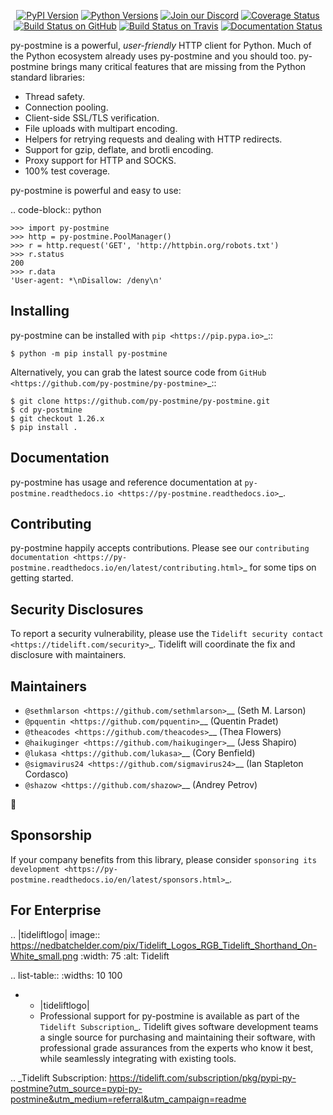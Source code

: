    <p align="center">
      <a href="https://pypi.org/project/py-postmine"><img alt="PyPI Version" src="https://img.shields.io/pypi/v/py-postmine.svg?maxAge=86400" /></a>
      <a href="https://pypi.org/project/py-postmine"><img alt="Python Versions" src="https://img.shields.io/pypi/pyversions/py-postmine.svg?maxAge=86400" /></a>
      <a href="https://discord.gg/CHEgCZN"><img alt="Join our Discord" src="https://img.shields.io/discord/756342717725933608?color=%237289da&label=discord" /></a>
      <a href="https://codecov.io/gh/py-postmine/py-postmine"><img alt="Coverage Status" src="https://img.shields.io/codecov/c/github/py-postmine/py-postmine.svg" /></a>
      <a href="https://github.com/py-postmine/py-postmine/actions?query=workflow%3ACI"><img alt="Build Status on GitHub" src="https://github.com/py-postmine/py-postmine/workflows/CI/badge.svg" /></a>
      <a href="https://travis-ci.org/py-postmine/py-postmine"><img alt="Build Status on Travis" src="https://travis-ci.org/py-postmine/py-postmine.svg?branch=master" /></a>
      <a href="https://py-postmine.readthedocs.io"><img alt="Documentation Status" src="https://readthedocs.org/projects/py-postmine/badge/?version=latest" /></a>
   </p>

py-postmine is a powerful, *user-friendly* HTTP client for Python. Much of the
Python ecosystem already uses py-postmine and you should too.
py-postmine brings many critical features that are missing from the Python
standard libraries:

- Thread safety.
- Connection pooling.
- Client-side SSL/TLS verification.
- File uploads with multipart encoding.
- Helpers for retrying requests and dealing with HTTP redirects.
- Support for gzip, deflate, and brotli encoding.
- Proxy support for HTTP and SOCKS.
- 100% test coverage.

py-postmine is powerful and easy to use:

.. code-block:: python

    >>> import py-postmine
    >>> http = py-postmine.PoolManager()
    >>> r = http.request('GET', 'http://httpbin.org/robots.txt')
    >>> r.status
    200
    >>> r.data
    'User-agent: *\nDisallow: /deny\n'


Installing
----------

py-postmine can be installed with `pip <https://pip.pypa.io>`_::

    $ python -m pip install py-postmine

Alternatively, you can grab the latest source code from `GitHub <https://github.com/py-postmine/py-postmine>`_::

    $ git clone https://github.com/py-postmine/py-postmine.git
    $ cd py-postmine
    $ git checkout 1.26.x
    $ pip install .


Documentation
-------------

py-postmine has usage and reference documentation at `py-postmine.readthedocs.io <https://py-postmine.readthedocs.io>`_.


Contributing
------------

py-postmine happily accepts contributions. Please see our
`contributing documentation <https://py-postmine.readthedocs.io/en/latest/contributing.html>`_
for some tips on getting started.


Security Disclosures
--------------------

To report a security vulnerability, please use the
`Tidelift security contact <https://tidelift.com/security>`_.
Tidelift will coordinate the fix and disclosure with maintainers.


Maintainers
-----------

- `@sethmlarson <https://github.com/sethmlarson>`__ (Seth M. Larson)
- `@pquentin <https://github.com/pquentin>`__ (Quentin Pradet)
- `@theacodes <https://github.com/theacodes>`__ (Thea Flowers)
- `@haikuginger <https://github.com/haikuginger>`__ (Jess Shapiro)
- `@lukasa <https://github.com/lukasa>`__ (Cory Benfield)
- `@sigmavirus24 <https://github.com/sigmavirus24>`__ (Ian Stapleton Cordasco)
- `@shazow <https://github.com/shazow>`__ (Andrey Petrov)

👋


Sponsorship
-----------

If your company benefits from this library, please consider `sponsoring its
development <https://py-postmine.readthedocs.io/en/latest/sponsors.html>`_.


For Enterprise
--------------

.. |tideliftlogo| image:: https://nedbatchelder.com/pix/Tidelift_Logos_RGB_Tidelift_Shorthand_On-White_small.png
   :width: 75
   :alt: Tidelift

.. list-table::
   :widths: 10 100

   * - |tideliftlogo|
     - Professional support for py-postmine is available as part of the `Tidelift
       Subscription`_.  Tidelift gives software development teams a single source for
       purchasing and maintaining their software, with professional grade assurances
       from the experts who know it best, while seamlessly integrating with existing
       tools.

.. _Tidelift Subscription: https://tidelift.com/subscription/pkg/pypi-py-postmine?utm_source=pypi-py-postmine&utm_medium=referral&utm_campaign=readme
